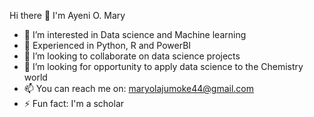 Hi there 👋
I'm Ayeni O. Mary
- 🔭 I’m interested in Data science and Machine learning
- 🌱 Experienced in Python, R and PowerBI
- 👯 I’m looking to collaborate on data science projects
- 🤔 I’m looking for opportunity to apply data science to the Chemistry world
- 📫 You can reach me on: maryolajumoke44@gmail.com
- ⚡ Fun fact: I'm a scholar


